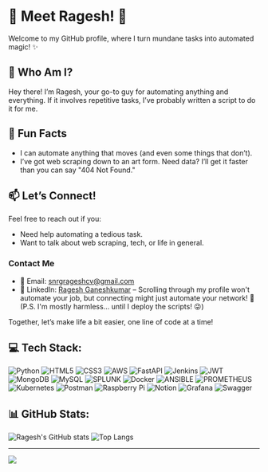 # 🌟 Meet Ragesh! 🌟

Welcome to my GitHub profile, where I turn mundane tasks into automated magic! ✨

## 👋 Who Am I?

Hey there! I’m Ragesh, your go-to guy for automating anything and everything. If it involves repetitive tasks, I’ve probably written a script to do it for me.

## 🚀 Fun Facts

- I can automate anything that moves (and even some things that don’t).
- I’ve got web scraping down to an art form. Need data? I’ll get it faster than you can say "404 Not Found."

## 📫 Let’s Connect!

Feel free to reach out if you:
- Need help automating a tedious task.
- Want to talk about web scraping, tech, or life in general.

### Contact Me
- 📧 Email: [snrgrageshcv@gmail.com](mailto:snrgrageshcv@gmail.com)
- 💼 LinkedIn: [Ragesh Ganeshkumar](https://www.linkedin.com/in/rageshganeshkumar/) – Scrolling through my profile won't automate your job, but connecting might just automate your network! 🤖 (P.S. I'm mostly harmless... until I deploy the scripts! 😜)


Together, let’s make life a bit easier, one line of code at a time!


## 💻 Tech Stack:
![Python](https://img.shields.io/badge/python-3670A0?style=for-the-badge&logo=python&logoColor=ffdd54) 
![HTML5](https://img.shields.io/badge/html5-%23E34F26.svg?style=for-the-badge&logo=html5&logoColor=white) 
![CSS3](https://img.shields.io/badge/css3-%231572B6.svg?style=for-the-badge&logo=css3&logoColor=white) 
![AWS](https://img.shields.io/badge/AWS-%23FF9900.svg?style=for-the-badge&logo=amazon-aws&logoColor=white) 
![FastAPI](https://img.shields.io/badge/FastAPI-005571?style=for-the-badge&logo=fastapi) 
![Jenkins](https://img.shields.io/badge/jenkins-%232C5263.svg?style=for-the-badge&logo=jenkins&logoColor=white) 
![JWT](https://img.shields.io/badge/JWT-black?style=for-the-badge&logo=JSON%20web%20tokens) 
![MongoDB](https://img.shields.io/badge/MongoDB-%234ea94b.svg?style=for-the-badge&logo=mongodb&logoColor=white) 
![MySQL](https://img.shields.io/badge/mysql-%2300000f.svg?style=for-the-badge&logo=mysql&logoColor=white) 
![SPLUNK](https://img.shields.io/badge/splunk-000000.svg?style=for-the-badge&logo=splunk&color=%23000000) 
![Docker](https://img.shields.io/badge/docker-%230db7ed.svg?style=for-the-badge&logo=docker&logoColor=white) 
![ANSIBLE](https://img.shields.io/badge/ansible-%231A1918.svg?style=for-the-badge&logo=ansible&logoColor=white) 
![PROMETHEUS](https://img.shields.io/badge/prometheus-E6522C.svg?style=for-the-badge&logo=prometheus&logoColor=white&color=%23E6522C) 
![Kubernetes](https://img.shields.io/badge/kubernetes-%23326ce5.svg?style=for-the-badge&logo=kubernetes&logoColor=white) 
![Postman](https://img.shields.io/badge/Postman-FF6C37?style=for-the-badge&logo=postman&logoColor=white) 
![Raspberry Pi](https://img.shields.io/badge/-RaspberryPi-C51A4A?style=for-the-badge&logo=Raspberry-Pi) 
![Notion](https://img.shields.io/badge/Notion-%23000000.svg?style=for-the-badge&logo=notion&logoColor=white) 
![Grafana](https://img.shields.io/badge/grafana-%23F46800.svg?style=for-the-badge&logo=grafana&logoColor=white) 
![Swagger](https://img.shields.io/badge/-Swagger-%23Clojure?style=for-the-badge&logo=swagger&logoColor=white)

## 📊 GitHub Stats:
![Ragesh's GitHub stats](https://github-readme-stats.vercel.app/api?username=rageshhub&show_icons=true&theme=radical)
![Top Langs](https://github-readme-stats.vercel.app/api/top-langs/?username=rageshhub&layout=compact&theme=radical)

---
[![](https://visitcount.itsvg.in/api?id=rageshhub&icon=0&color=0)](https://visitcount.itsvg.in)
